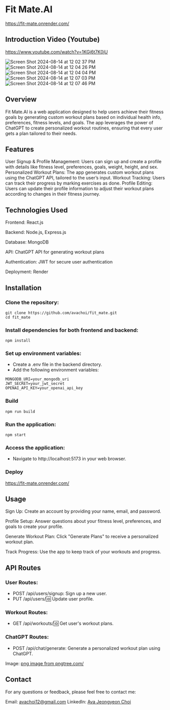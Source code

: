# Fit Mate.AI
https://fit-mate.onrender.com/

## Introduction Video (Youtube)
https://www.youtube.com/watch?v=1KGj6t7K0jU

![Screen Shot 2024-08-14 at 12 02 37 PM](https://github.com/user-attachments/assets/4be733f2-bdd1-4f09-9bd8-d9b98cc201bc)
![Screen Shot 2024-08-14 at 12 04 26 PM](https://github.com/user-attachments/assets/665afa2d-3bf7-469c-96ca-6ef20e6f56de)
![Screen Shot 2024-08-14 at 12 04 04 PM](https://github.com/user-attachments/assets/26509c42-56b3-4448-b7b4-16b9d852e56a)
![Screen Shot 2024-08-14 at 12 07 03 PM](https://github.com/user-attachments/assets/f3170684-f252-458f-a785-e1060d27feac)
![Screen Shot 2024-08-14 at 12 07 46 PM](https://github.com/user-attachments/assets/8a3649ab-9514-4618-8503-c99c18d55152)





## Overview
Fit Mate.AI is a web application designed to help users achieve their fitness goals by generating custom workout plans based on individual health info, preferences, fitness levels, and goals. The app leverages the power of ChatGPT to create personalized workout routines, ensuring that every user gets a plan tailored to their needs.

## Features
User Signup & Profile Management: Users can sign up and create a profile with details like fitness level, preferences, goals, weight, height, and sex.
Personalized Workout Plans: The app generates custom workout plans using the ChatGPT API, tailored to the user’s input.
Workout Tracking: Users can track their progress by marking exercises as done.
Profile Editing: Users can update their profile information to adjust their workout plans according to changes in their fitness journey.



## Technologies Used
Frontend: React.js

Backend: Node.js, Express.js

Database: MongoDB

API: ChatGPT API for generating workout plans

Authentication: JWT for secure user authentication

Deployment: Render

## Installation
### Clone the repository:

```
git clone https://github.com/avachoi/fit_mate.git
cd fit_mate
```

### Install dependencies for both frontend and backend:

```
npm install
```

### Set up environment variables:

- Create a .env file in the backend directory.
- Add the following environment variables:
```
MONGODB_URI=your_mongodb_uri
JWT_SECRET=your_jwt_secret
OPENAI_API_KEY=your_openai_api_key
```

### Build 
```
npm run build
```
### Run the application:

```
npm start
```
### Access the application:

- Navigate to http://localhost:5173 in your web browser.

### Deploy
https://fit-mate.onrender.com/
  
## Usage
Sign Up: Create an account by providing your name, email, and password.

Profile Setup: Answer questions about your fitness level, preferences, and goals to create your profile.

Generate Workout Plan: Click "Generate Plans" to receive a personalized workout plan.

Track Progress: Use the app to keep track of your workouts and progress.

## API Routes
### User Routes:
- POST /api/users/signup: Sign up a new user.
- PUT /api/users/:id: Update user profile.
### Workout Routes:
- GET /api/workouts/:id: Get user's workout plans.
### ChatGPT Routes:
- POST /api/chat/generate: Generate a personalized workout plan using ChatGPT.

Image: <a href='https://pngtree.com/freepng/fitness-coach-original-hand-drawn-cartoon_5759419.html'>png image from pngtree.com/</a>

## Contact
For any questions or feedback, please feel free to contact me:

Email: avachoi12@gmail.com
LinkedIn: [Ava Jeongyeon Choi](https://www.linkedin.com/in/ava-jeongyeonchoi)
